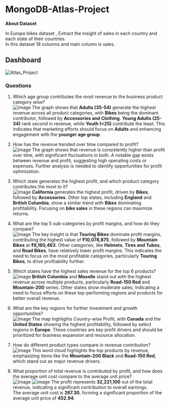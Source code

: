 # MongoDB-Atlas-Project
<b>About Dataset</b><br>

In Europe bikes dataset , Extract the insight of sales in each country and each state of their countries.<br>
In this dataset 18 columns and main column is sales.

## Dashboard
![Atlas_Project](https://github.com/user-attachments/assets/ff6cfd0f-4046-4b45-bd41-6d6119614159)

### Questions<br>
1. Which age group contributes the most revenue to the business product category wise?<br>
![image](https://github.com/user-attachments/assets/9ffd9a56-ae99-48f2-adf9-e121870607fe)
The graph shows that **Adults (35-54)** generate the highest revenue across all product categories, with **Bikes** being the dominant contributor, followed by **Accessories and Clothing**. **Young Adults (25-34)** rank second in revenue, while **Youth (<25)** contribute the least. This indicates that marketing efforts should focus on **Adults** and enhancing engagement with the **younger age group**.<br>

2. How has the revenue trended over time compared to profit?<br>
![image](https://github.com/user-attachments/assets/45d90c69-a410-489d-b149-b856a545775e)
The graph shows that revenue is consistently higher than profit over time, with significant fluctuations in both. A notable gap exists between revenue and profit, suggesting high operating costs or expenses. Further analysis is needed to identify opportunities for profit optimization.<br>

3. Which state generates the highest profit, and which product category contributes the most to it?<br>
![image](https://github.com/user-attachments/assets/02d279e2-2d23-4bf7-b718-6c3aa66fea9f)
**California** generates the highest profit, driven by **Bikes**, followed by **Accessories**. Other top states, including **England** and **British Columbia**, show a similar trend with **Bikes** dominating profitability. Focusing on **bike sales** in these regions can maximize returns.<br>

4. What are the top 5 sub-categories by profit margins, and how do they compare?<br>
![image](https://github.com/user-attachments/assets/aaedf828-8699-4cb4-a73b-004590165854)
The key insight is that **Touring Bikes** dominate profit margins, contributing the highest value of **₹10,078,875**, followed by **Mountain Bikes** at **₹8,160,463**. Other categories, like **Helmets**, **Tires and Tubes**, and **Road Bikes**, have relatively lower profit margins. This indicates the need to focus on the most profitable categories, particularly **Touring Bikes**, to drive profitability further.<br>

5. Which states have the highest sales revenue for the top 6 products?<br>
![image](https://github.com/user-attachments/assets/991844fc-7219-4334-bb99-fca8e6145400)
**British Columbia** and **Moselle** stand out with the highest revenue across multiple products, particularly **Road-150 Red** and **Mountain-200** series. Other states show moderate sales, indicating a need to focus efforts on these top-performing regions and products for better overall revenue.<br>

6. What are the key regions for further investment and growth opportunities?<br>
![image](https://github.com/user-attachments/assets/f8eefe95-a4dd-422b-b7c4-700fcaa4d82e)
The map highlights Country-wise Profit, with **Canada** and the **United States** showing the highest profitability, followed by select regions in **Europe**. These countries are key profit drivers and should be prioritized for business expansion and resource allocation.<br>

7. How do different product types compare in revenue contribution?<br>
![image](https://github.com/user-attachments/assets/8583f0d8-ce37-4419-a896-a54223e350b2)
This word cloud highlights the top products by revenue, emphasizing items like the **Mountain-200 Black** and **Road-150 Red**, which stand out as major revenue drivers.<br>

8. What proportion of total revenue is contributed by profit, and how does the average unit cost compare to the average unit price?<br>
![image](https://github.com/user-attachments/assets/1cc8b4e6-55f7-4a27-bdf4-e0963591e6c0)
![image](https://github.com/user-attachments/assets/87b13110-479b-4901-b614-97926482b123)
The profit represents **32,221,100** out of the total revenue, indicating a significant contribution to overall earnings.<br>
The average unit cost is **267.30**, forming a significant proportion of the average unit price of **452.94**.<br>
